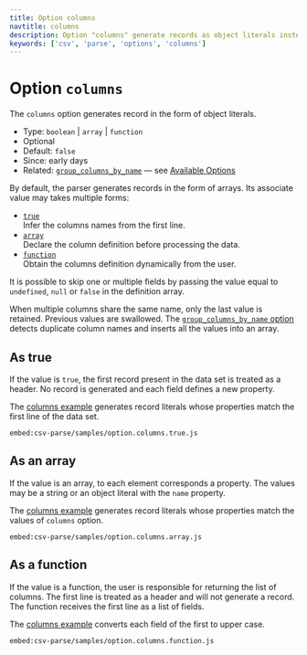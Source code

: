 ```yaml
---
title: Option columns
navtitle: columns
description: Option "columns" generate records as object literals instead of arrays.
keywords: ['csv', 'parse', 'options', 'columns']
---
```


# Option `columns`

The `columns` option generates record in the form of object literals.

* Type: `boolean` | `array` | `function`
* Optional
* Default: `false`
* Since: early days
* Related: [`group_columns_by_name`](/parse/options/group_columns_by_name/) &mdash; see [Available Options](/parse/options/#available-options)

By default, the parser generates records in the form of arrays. Its associate value may takes multiple forms:

* [`true`](#as-true)    
  Infer the columns names from the first line.
* [`array`](#as-an-array)    
  Declare the column definition before processing the data.
* [`function`](#as-a-function)   
  Obtain the columns definition dynamically from the user.

It is possible to skip one or multiple fields by passing the value equal to `undefined`, `null` or `false` in the definition array.

When multiple columns share the same name, only the last value is retained. Previous values are swallowed. The [`group_columns_by_name` option](/parse/options/group_columns_by_name/) detects duplicate column names and inserts all the values into an array.

## As true

If the value is `true`, the first record present in the data set is treated as a header. No record is generated and each field defines a new property.

The [columns example](https://github.com/adaltas/node-csv/blob/master/packages/csv-parse/samples/option.columns.true.js) generates record literals whose properties match the first line of the data set.

`embed:csv-parse/samples/option.columns.true.js`

## As an array

If the value is an array, to each element corresponds a property. The values may be a string or an object literal with the `name` property.

The [columns example](https://github.com/adaltas/node-csv/blob/master/packages/csv-parse/samples/option.columns.array.js) generates record literals whose properties match the values of `columns` option.

`embed:csv-parse/samples/option.columns.array.js`

## As a function

If the value is a function, the user is responsible for returning the list of columns.  The first line is treated as a header and will not generate a record. The function receives the first line as a list of fields.

The [columns example](https://github.com/adaltas/node-csv/blob/master/packages/csv-parse/samples/option.columns.function.js) converts each field of the first to upper case.

`embed:csv-parse/samples/option.columns.function.js`
